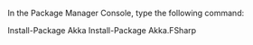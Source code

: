 ﻿
In the Package Manager Console, type the following command:

Install-Package Akka
Install-Package Akka.FSharp
